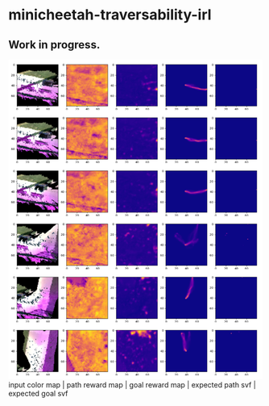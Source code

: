 # minicheetah-traversability-irl
## Work in progress.

<img src="https://raw.githubusercontent.com/ganlumomo/minicheetah-traversability-irl/main/example_data/sequential_results.png" alt="sequential results" width="600"/>
input color map | path reward map | goal reward map | expected path svf | expected goal svf

